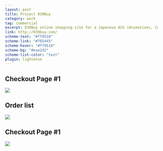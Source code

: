 ```yaml
---
layout: post
title: Project 030Buy
category: work
tag: commercial
excerpt: 030Buy online shopping site for a Japanese ACG (Animations, Comics and Games) community
link: http://030buy.com/
scheme-text: "#ff9518"
scheme-link: "#785445"
scheme-hover: "#ff9518"
scheme-bg: "#eae2d2"
scheme-list-color: "text"
plugin: lightense
---
```


<h2>Checkout Page #1</h2>
<p class="browser"><img src="{{ site.file }}/030buy-01.png"></p>

<h2>Order list</h2>
<p class="browser"><img src="{{ site.file }}/030buy-04.png"></p>

<h2>Checkout Page #1</h2>
<p class="browser"><img src="{{ site.file }}/030buy-02.png"></p>
